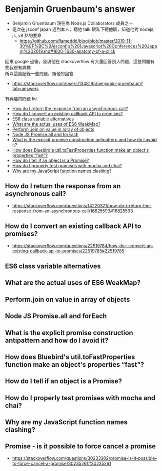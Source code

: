 # Benjamin Gruenbaum's answer
- Benjamin Gruenbaum 現在為 Node.js Collaborators 成員之一
- 這次在 jsconf japan 遇到本人，聽他 talk 跟私下聽他聊，知道他對 nodejs, js, v8 熟的要命
  - https://github.com/flameddd/blog/blob/master/2019-11-30%EF%BC%9Ajsconfjp%20(Javascript%20Conferences%20Japan)%202019.md#1600-1630-anatomy-of-a-click

回來 google 過後，發現他在 stackoverflow 有大量回答別人問題，這些問題有些我很有興趣  
所以這篇記錄一些問題，跟他的回答  
- https://stackoverflow.com/users/1348195/benjamin-gruenbaum?tab=answers

有興趣的問題 list
- [How do I return the response from an asynchronous call?](#how-do-I-return-the-response-from-an-asynchronous-call?)
- [How do I convert an existing callback API to promises?](#how-do-I-convert-an-existing-callback-api-to-promises?)
- [ES6 class variable alternatives](#es6-class-variable-alternatives)
- [What are the actual uses of ES6 WeakMap?](#what-are-the-actual-uses-of-ES6-WeakMap?)
- [Perform .join on value in array of objects](#Perform-.join-on-value-in-array-of-objects)
- [Node JS Promise.all and forEach](#Node-JS-Promise.all-and-forEach)
- [What is the explicit promise construction antipattern and how do I avoid it?](#What-is-the-explicit-promise-construction-antipattern-and-how-do-I-avoid-it?)
- [How does Bluebird's util.toFastProperties function make an object's properties “fast”?](#How-does-Bluebird's-util.toFastProperties-function-make-an-object's-properties-“fast”?)
- [How do I tell if an object is a Promise?](#How-do-I-tell-if-an-object-is-a-Promise?)
- [How do I properly test promises with mocha and chai?](#How-do-I-properly-test-promises-with-mocha-and-chai?)
- [Why are my JavaScript function names clashing?](#Why-are-my-JavaScript-function-names-clashing?)




## How do I return the response from an asynchronous call?
- https://stackoverflow.com/questions/14220321/how-do-i-return-the-response-from-an-asynchronous-call/16825593#16825593
## How do I convert an existing callback API to promises?
- https://stackoverflow.com/questions/22519784/how-do-i-convert-an-existing-callback-api-to-promises/22519785#22519785
## ES6 class variable alternatives
## What are the actual uses of ES6 WeakMap?


## Perform.join on value in array of objects
## Node JS Promise.all and forEach
## What is the explicit promise construction antipattern and how do I avoid it?
## How does Bluebird's util.toFastProperties function make an object's properties “fast”?
## How do I tell if an object is a Promise?
## How do I properly test promises with mocha and chai?
## Why are my JavaScript function names clashing?
## Promise - is it possible to force cancel a promise
- https://stackoverflow.com/questions/30233302/promise-is-it-possible-to-force-cancel-a-promise/30235261#30235261
